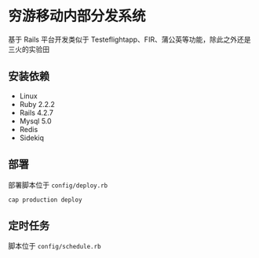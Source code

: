 # 穷游移动内部分发系统

基于 Rails 平台开发类似于 Testeflightapp、FIR、蒲公英等功能，除此之外还是三火的实验田

## 安装依赖

- Linux
- Ruby 2.2.2
- Rails 4.2.7
- Mysql 5.0
- Redis
- Sidekiq


## 部署

部署脚本位于 `config/deploy.rb`

```
cap production deploy
```

## 定时任务

脚本位于 `config/schedule.rb`
